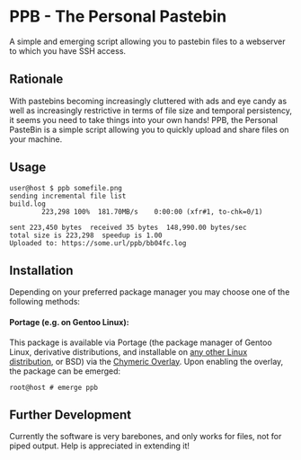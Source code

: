 # PPB - The Personal Pastebin

A simple and emerging script allowing you to pastebin files to a webserver to which you have SSH access.

## Rationale

With pastebins becoming increasingly cluttered with ads and eye candy as well as increasingly restrictive in terms of file size and temporal persistency, it seems you need to take things into your own hands!
PPB, the Personal PasteBin is a simple script allowing you to quickly upload and share files on your machine.

## Usage

```console
user@host $ ppb somefile.png
sending incremental file list
build.log
        223,298 100%  181.70MB/s    0:00:00 (xfr#1, to-chk=0/1)

sent 223,450 bytes  received 35 bytes  148,990.00 bytes/sec
total size is 223,298  speedup is 1.00
Uploaded to: https://some.url/ppb/bb04fc.log
```

## Installation

Depending on your preferred package manager you may choose one of the following methods:

#### Portage (e.g. on Gentoo Linux):
This package is available via Portage (the package manager of Gentoo Linux, derivative distributions, and installable on [any other Linux distribution](https://wiki.gentoo.org/wiki/Project:Prefix), or BSD) via the [Chymeric Overlay](https://github.com/TheChymera/overlay).
Upon enabling the overlay, the package can be emerged:

```console
root@host # emerge ppb
```

## Further Development

Currently the software is very barebones, and only works for files, not for piped output.
Help is appreciated in extending it!
